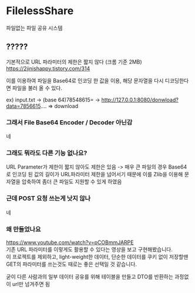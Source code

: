 # FilelessShare

파일없는 파일 공유 시스템


## ?????
기본적으로 URL 파라미터의 제한은 짧지 않다 (크롬 기준 2MB)
<br/>https://2jinishappy.tistory.com/314

이를 이용하여 파일을 Base64로 인코딩 한 값을 이용, 해당 문자열을 다시 디코딩한다면 파일을 불러 올 수 있다.

ex) input.txt -> (base 64)78548615= -> http://127.0.0.1:8080/donwload?data=7856615.... => download

### 그래서 File Base64 Encoder / Decoder 아닌감
네

### 그래도 뭐라도 다른 기능 없나요?
URL Parameter가 제한이 짧지 않아도 제한은 있음 -> 매우 큰 파일의 경우 Base64로 인코딩 된 값의 길이가 URL파라미터 제한을 넘어서기 때문에 이를 Zlib을 이용해 문자열을 압축하여 좀더 큰 파일도 지원할 수 있게 하였음

### 근데 POST 요청 쓰는게 낫지 않나
네

### 왜 만들었나요
https://www.youtube.com/watch?v=pCOBmmJARPE
<br/>기존 URL 파라미터를 이렇게도 활용할 수 있다는 영상을 보고 구현해봤습니다.
<br/>이 프로젝트를 제외하고, light-weight한 데이터, 단순한 데이터를 쿠키 없이 저장할땐 GET의 파라미터를 쓰는것도  때로는 좋은 선택일 것 같습니다.

굳이 다른 사람과의 일부 데이터 공유를 위해 테이블을 만들고 DTO를 반환하는 과정없이 url만 넘겨주면 됨
